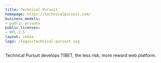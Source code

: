 ```yaml
---
title: Technical Pursuit
homepage: https://technicalpursuit.com/
business_models:
- public-private
public_licenses:
- RPL-1.5
layout: indie
logo: /logos/technical-pursuit.svg
---
```


Technical Pursuit develops TIBET, the less risk, more reward web platform.
